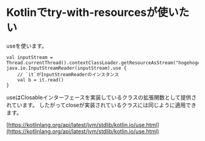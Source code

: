 

# Kotlinでtry-with-resourcesが使いたい 



useを使います。

    val inputStream = Thread.currentThread().contextClassLoader.getResourceAsStream("hogehoge")
    java.io.InputStreamReader(inputStream).use {
        // `it`がInputStreamReaderのインスタンス
        val b = it.read()
    }


useはClosableインターフェースを実装しているクラスの拡張関数として提供されています。
したがってcloseが実装されているクラスには同じように適用できます。

[https://kotlinlang.org/api/latest/jvm/stdlib/kotlin.io/use.html](https://kotlinlang.org/api/latest/jvm/stdlib/kotlin.io/use.html)
